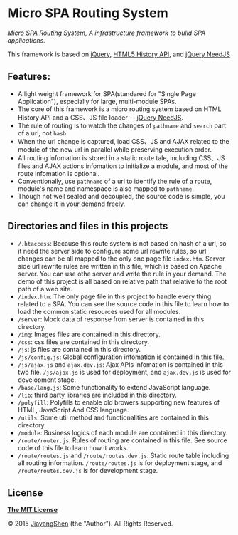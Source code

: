 # Micro SPA Routing System
*[Micro SPA Routing System](https://github.com/JiayangShen/routing), A infrastructure framework to bulid SPA applications.*

This framework is based on [jQuery](http://jquery.com), [HTML5 History API](https://github.com/devote/HTML5-History-API), and [jQuery NeedJS](https://github.com/JiayangShen/jquery-need/)

## Features:

- A light weight framework for SPA(standared for "Single Page Application"), especially for large, multi-module SPAs.
- The core of this framework is a micro routing system based on HTML History API and a CSS、JS file loader -- [jQuery NeedJS](https://github.com/JiayangShen/jquery-need/).
- The rule of routing is to watch the changes of `pathname` and `search` part of a url, not `hash`.
- When the url change is captured, load CSS、JS and AJAX related to the module of the new url in parallel while preserving execution order.
- All routing infomation is stored in a static route tale, including CSS、JS files and AJAX actions infomation to initialize a module, and most of the route infomation is optional.
- Conventionally, use `pathname` of a url to identify the rule of a route, module's name and namespace is also mapped to `pathname`.
- Though not well sealed and decoupled, the source code is simple, you can change it in your demand freely.

## Directories and files in this projects

- `/.htaccess`: Because this route system is not based on hash of a url, so it need the server side to configure some url rewrite rules, so url changes can be all mapped to the only one page file `index.htm`. Server side url rewrite rules are written in this file, which is based on Apache server. You can use othe server and write the rule in your demand. The demo of this project is all based on relative path that relative to the root path of a web site.
- `/index.htm`: The only page file in this project to handle every thing related to a SPA. You can see the source code in this file to learn how to load the common static resources used for all modules.
- `/server`: Mock data of response from server is contained in this directory.
- `/img`: Images files are contained in this directory.
- `/css`: css files are contained in this directory.
- `/js`: js files are contained in this directory.
- `/js/config.js`: Global configuration infomation is contained in this file.
- `/js/ajax.js` and `ajax.dev.js`: Ajax APIs infomation is contained in this two file.  `/js/ajax.js` is used for deployment, and `ajax.dev.js` is used for development stage.
- `/base/lang.js`: Some functionality to extend JavaScript language.
- `/lib`: third party libraries are included in this directory.
- `/polyfill`: Polyfills to enable old browers supporting new features of HTML, JavaScript And CSS language.
- `/utils`: Some util method and functionalities are contained in this directory.
- `/module`: Business logics of each module are contained in this directory.
- `/route/router.js`: Rules of routing are contained in this file. See source code of this file to learn how it works.
- `/route/routes.js` and `/route/routes.dev.js`: Static route table including all routing information. `/route/routes.js` is for deployment stage, and `/route/routes.dev.js` is for development stage.

## License

**[The MIT License](http://www.opensource.org/licenses/MIT)**

© 2015 [JiayangShen](https://github.com/JiayangShen) (the "Author").
All Rights Reserved.